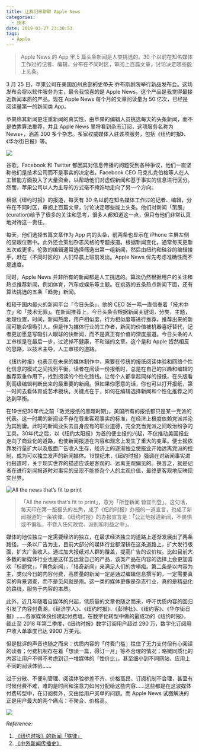 ```yaml
---
title: 让我们来聊聊 Apple News
categories:
  - 技术
date: 2019-03-27 23:30:53
tags:
  - Apple
---
```


> Apple News 的 App 里 5 篇头条新闻是人类挑选的。30 个以前在知名媒体工作过的记者、编辑，分布在不同时区，审阅上百篇文章，讨论决定哪些能上头条。

3 月 25 日，苹果公司在美国加州总部的史蒂夫·乔布斯剧院举行新品发布会。这场发布会将以软件服务为主，最令我惊喜的是 Apple News，这个产品是我觉得最接近新闻本质的产品。现在 Apple News 每个月的文章阅读量为 50 亿次，已经是阅读量第一的新闻类 App。

苹果称其新闻更注重新闻的真实性，由苹果的编辑人员挑选每天的头条新闻，而不是依靠算法推荐，并且 Apple News 里将看到杂志订阅，这项服务名称为 News+，涵盖 300 多个杂志。多家权威媒体入驻该项服务，包括《纽约时报》、《华尔街日报》等。

![](http://pics.naaln.com/blog/2019-03-28-2019-03-25-21-50-50.png)

谷歌，Facebook 和 Twitter 都因其对信息传播的问题受到各种争议，他们一直坚称他们是技术公司而不是事实的决定者。Facebook CEO 马克扎克伯格等人在人工智能方面投入了大量资金，以帮助他们对虚假新闻和基于事实的信息进行区分。 然而，苹果公司以人为主导的方式毫不掩饰地走向了另一个方向。

根据《纽约时报》的报道，每天有 30 名以前在知名媒体工作过的记者、编辑，分布在不同时区，审阅上百篇文章，讨论决定哪些能上头条。他们对新闻「策展」(curation)给予了很多的关注和思考，很多人都知道这一点，但只有他们非常认真地对待这一责任。

每天，他们选择五篇文章作为 App 内的头条，前两条也显示在 iPhone 主屏左侧的显眼位置中。此外还会策划杂志风格的专题报道。根据新闻变化，通常每天更新五次或更多。伦敦的编辑通常选择筛选出第一组新闻，然后由纽约和硅谷的编辑接手，赶在（不同时区的）人们早晨上班前发出。Apple News 优先考虑准确性而不是速度。

同时，Apple News 并非所有的新闻都是人工挑选的。算法仍然根据用户的关注和热点推荐新闻，例如体育，汽车或娱乐等主题。在挑选的五条热点新闻下面，还有算法挑选的五条「趋势」新闻。

相较于国内最火的新闻平台「今日头条」，他的 CEO 张一鸣一直信奉着「技术中立」和「技术无罪」。在新闻推荐上，今日头条会根据新闻关键词，分类，主题，地理位置，时间，新闻热度，用户相似度，行为相似度等进行推荐，推荐出来的新闻可能会很吸引人。但是作为媒体行业的工作者，新闻的价值被机器喜好替代，记者更加愿意写吸引人眼球的快新闻，而不是真正有价值的深度报道。今日头条的人工审核是在最后一步，过滤掉不健康，不和谐的文章。这个是和 Apple 皆然相反的思路，以技术主导，人工审核的道路。

《纽约时报》也表示在未来的媒体制作中，需要在传统的报纸阅读体验和网络个性化信息的模式之间找到平衡。读者在阅读一份报纸时，总是在自己的兴趣和编辑的推荐双重作用下，找到阅读的个性化路线。让每个人都拿起同样的报纸，在头版看到高级编辑判断出来的最重要的新闻。但如果你愿意的话，你也可以打开报纸，第一时间去看体育或艺术板块。关键点在于，如何在编辑选择新闻和个性化推荐之间达到平衡。


在19世纪30年代之前「政党报纸的黑暗时期」，美国所有的报纸都只是某一党派的代表。这一时期的新闻业不存在尊重客观事实的标准，在经济上极度依赖党派并沦为其附庸。此时的新闻业失去自身应有的职业道德，完全充当党派之间政治纷争的工具。30年代之后，以《纽约太阳报》为首的便士报的兴起，不仅推动美国报业走向了商业化的道路，也使新闻报道在内容和观念上发生了重大的变革。便士报依靠发行量扩大以及版面广告收入生存，经济上的逐渐独立使报业开始远离党派的控制，成为可以独立发声的新闻媒体。19世纪末，《纽约时报》强调在对新闻事实进行报道时，关于现实世界的描述应该是客观的、远离主观偏见的。换言之，就是记者在进行新闻报道时对事实的呈现不能掺杂个人的主观价值，最终更客观地反映现实世界。

![All the news that’s fit to print](http://pics.naaln.com/blog/2019-03-28-NY-Times-slogan.jpg)


> 「All the news that’s fit to print」，意为「所登新闻 皆宜刊登」。这句话，每天印在第一版报头的左角，成了《纽约时报》办报的一道宣言，也成了新闻报道的一条铁律。《纽约时报》的办报宣言是：「公正地报道新闻，不畏惧或不偏私，不卷入任何政党、派别和利益之中」。

媒体的地位独立一定需要经济的独立，在最求经济独立的道路上逐渐发展出了两条路径。一条以广告为主，目前大部分的媒体行业都深耕在这条道路上，扩大发行版面，扩大广告收入。通过加大报纸对人群的覆盖，提高广告的议价权。比如目前大多数的新媒体行业也是这样去运营自己的产品，该类产品在内容的选择上会更加喜欢「标题党」，「黄色新闻」，「猎奇新闻」来满足人们的贪嗔痴。第二条是以内容为主，类似今日的内容付费，高质量的新闻一定是通过编辑信息撰写的，一定需要真实的背景调查，而不是见风就是雨。这一类的媒体更像是杂志行业，真的是精品化的路线，服务于内容的本质。

此外，近几年随着自媒体的兴起，低质量的文章也随之而来，呼吁优质内容的回归引发了内容付费潮，《经济学人》、《纽约时报》、《彭博社》、《纽约客》、《华尔街日报》……各家媒体纷纷建起付费墙。在数字化转型中做的最成功的《纽约时报》，截止至 2018 年第二季度，《纽约时报》数字订阅用户超过 290 万，数字化订阅用户收入单季度已达 9900 万美元。

但是批评的声音也随之而来：优质内容的「付费门槛」拦住了无力支付但有心阅读的读者；付费机制存在着「想读一篇，得订一月」等不合理的情况；略微同质化的内容让用户不得不考虑到订一堆媒体的「性价比」，甚至细小到不同网站、应用上不同的阅读体验……

过于分散、不便利管理、阅读体验参差不齐、价格高昂、订阅机制不合理，甚至有时候付费不难，难的是时间和注意力如何分配给这些内容……这些都是在这波媒体付费转型中，在订阅费外，交由给用户买单的问题。而 Apple News 试图解决的正是用户最大的两个痛点：不聚合、价格高。

![](http://pics.naaln.com/blog/2019-03-28-105937.jpg)


*Reference:*

1. [《纽约时报》的新闻「铁律」](http://www.people.com.cn/GB/14677/22114/42328/42329/3070101.html)
2. [《中外新闻传播史》](https://book.douban.com/subject/10725846/)

